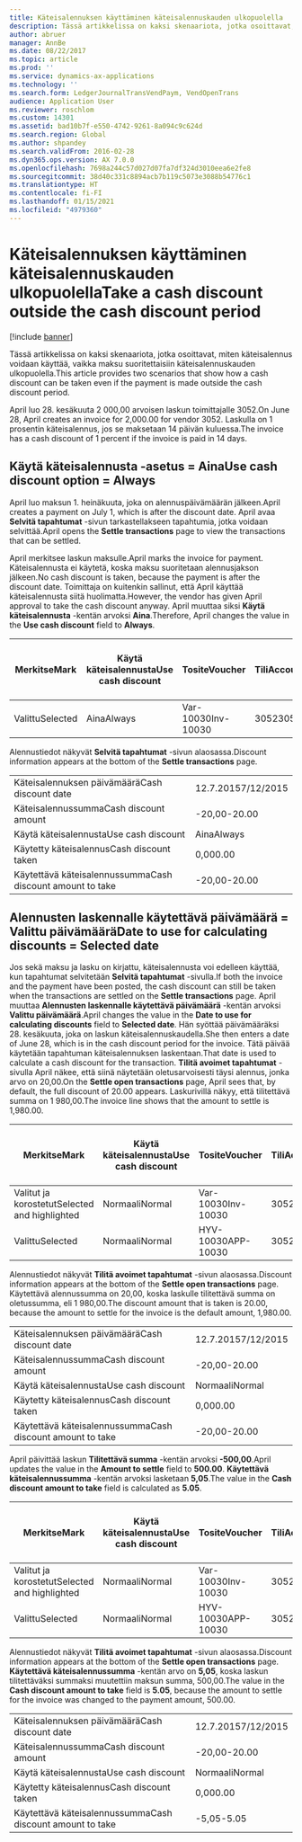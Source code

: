```yaml
---
title: Käteisalennuksen käyttäminen käteisalennuskauden ulkopuolella
description: Tässä artikkelissa on kaksi skenaariota, jotka osoittavat, miten käteisalennus voidaan käyttää, vaikka maksu suoritettaisiin käteisalennuskauden ulkopuolella.
author: abruer
manager: AnnBe
ms.date: 08/22/2017
ms.topic: article
ms.prod: ''
ms.service: dynamics-ax-applications
ms.technology: ''
ms.search.form: LedgerJournalTransVendPaym, VendOpenTrans
audience: Application User
ms.reviewer: roschlom
ms.custom: 14301
ms.assetid: bad10b7f-e550-4742-9261-8a094c9c624d
ms.search.region: Global
ms.author: shpandey
ms.search.validFrom: 2016-02-28
ms.dyn365.ops.version: AX 7.0.0
ms.openlocfilehash: 7698a244c57d027d07fa7df324d3010eea6e2fe8
ms.sourcegitcommit: 38d40c331c8894acb7b119c5073e3088b54776c1
ms.translationtype: HT
ms.contentlocale: fi-FI
ms.lasthandoff: 01/15/2021
ms.locfileid: "4979360"
---
```

# <a name="take-a-cash-discount-outside-the-cash-discount-period"></a><span data-ttu-id="5e782-103">Käteisalennuksen käyttäminen käteisalennuskauden ulkopuolella</span><span class="sxs-lookup"><span data-stu-id="5e782-103">Take a cash discount outside the cash discount period</span></span>

[!include [banner](../includes/banner.md)]

<span data-ttu-id="5e782-104">Tässä artikkelissa on kaksi skenaariota, jotka osoittavat, miten käteisalennus voidaan käyttää, vaikka maksu suoritettaisiin käteisalennuskauden ulkopuolella.</span><span class="sxs-lookup"><span data-stu-id="5e782-104">This article provides two scenarios that show how a cash discount can be taken even if the payment is made outside the cash discount period.</span></span>

<span data-ttu-id="5e782-105">April luo 28. kesäkuuta 2 000,00 arvoisen laskun toimittajalle 3052.</span><span class="sxs-lookup"><span data-stu-id="5e782-105">On June 28, April creates an invoice for 2,000.00 for vendor 3052.</span></span> <span data-ttu-id="5e782-106">Laskulla on 1 prosentin käteisalennus, jos se maksetaan 14 päivän kuluessa.</span><span class="sxs-lookup"><span data-stu-id="5e782-106">The invoice has a cash discount of 1 percent if the invoice is paid in 14 days.</span></span>

## <a name="use-cash-discount-option--always"></a><span data-ttu-id="5e782-107">Käytä käteisalennusta -asetus = Aina</span><span class="sxs-lookup"><span data-stu-id="5e782-107">Use cash discount option = Always</span></span>
<span data-ttu-id="5e782-108">April luo maksun 1. heinäkuuta, joka on alennuspäivämäärän jälkeen.</span><span class="sxs-lookup"><span data-stu-id="5e782-108">April creates a payment on July 1, which is after the discount date.</span></span> <span data-ttu-id="5e782-109">April avaa **Selvitä tapahtumat** -sivun tarkastellakseen tapahtumia, jotka voidaan selvittää.</span><span class="sxs-lookup"><span data-stu-id="5e782-109">April opens the **Settle transactions** page to view the transactions that can be settled.</span></span> 

<span data-ttu-id="5e782-110">April merkitsee laskun maksulle.</span><span class="sxs-lookup"><span data-stu-id="5e782-110">April marks the invoice for payment.</span></span> <span data-ttu-id="5e782-111">Käteisalennusta ei käytetä, koska maksu suoritetaan alennusjakson jälkeen.</span><span class="sxs-lookup"><span data-stu-id="5e782-111">No cash discount is taken, because the payment is after the discount date.</span></span> <span data-ttu-id="5e782-112">Toimittaja on kuitenkin sallinut, että April käyttää käteisalennusta siitä huolimatta.</span><span class="sxs-lookup"><span data-stu-id="5e782-112">However, the vendor has given April approval to take the cash discount anyway.</span></span> <span data-ttu-id="5e782-113">April muuttaa siksi **Käytä käteisalennusta** -kentän arvoksi **Aina**.</span><span class="sxs-lookup"><span data-stu-id="5e782-113">Therefore, April changes the value in the **Use cash discount** field to **Always**.</span></span>

| <span data-ttu-id="5e782-114">Merkitse</span><span class="sxs-lookup"><span data-stu-id="5e782-114">Mark</span></span>     | <span data-ttu-id="5e782-115">Käytä käteisalennusta</span><span class="sxs-lookup"><span data-stu-id="5e782-115">Use cash discount</span></span> | <span data-ttu-id="5e782-116">Tosite</span><span class="sxs-lookup"><span data-stu-id="5e782-116">Voucher</span></span>   | <span data-ttu-id="5e782-117">Tili</span><span class="sxs-lookup"><span data-stu-id="5e782-117">Account</span></span> | <span data-ttu-id="5e782-118">Käteisalennuksen päivämäärä</span><span class="sxs-lookup"><span data-stu-id="5e782-118">Cash discount date</span></span> | <span data-ttu-id="5e782-119">Eräpäivä</span><span class="sxs-lookup"><span data-stu-id="5e782-119">Due date</span></span>  | <span data-ttu-id="5e782-120">Lasku</span><span class="sxs-lookup"><span data-stu-id="5e782-120">Invoice</span></span> | <span data-ttu-id="5e782-121">Summa tapahtuman valuuttana</span><span class="sxs-lookup"><span data-stu-id="5e782-121">Amount in transaction currency</span></span> | <span data-ttu-id="5e782-122">Valuutta</span><span class="sxs-lookup"><span data-stu-id="5e782-122">Currency</span></span> | <span data-ttu-id="5e782-123">Täsmäytettävä summa</span><span class="sxs-lookup"><span data-stu-id="5e782-123">Amount to settle</span></span> |
|----------|-------------------|-----------|---------|--------------------|-----------|---------|--------------------------------|----------|------------------|
| <span data-ttu-id="5e782-124">Valittu</span><span class="sxs-lookup"><span data-stu-id="5e782-124">Selected</span></span> | <span data-ttu-id="5e782-125">Aina</span><span class="sxs-lookup"><span data-stu-id="5e782-125">Always</span></span>            | <span data-ttu-id="5e782-126">Var-10030</span><span class="sxs-lookup"><span data-stu-id="5e782-126">Inv-10030</span></span> | <span data-ttu-id="5e782-127">3052</span><span class="sxs-lookup"><span data-stu-id="5e782-127">3052</span></span>    | <span data-ttu-id="5e782-128">28.6.2015</span><span class="sxs-lookup"><span data-stu-id="5e782-128">6/28/2015</span></span>          | <span data-ttu-id="5e782-129">12.7.2015</span><span class="sxs-lookup"><span data-stu-id="5e782-129">7/12/2015</span></span> | <span data-ttu-id="5e782-130">10030</span><span class="sxs-lookup"><span data-stu-id="5e782-130">10030</span></span>   | <span data-ttu-id="5e782-131">-2 000,00</span><span class="sxs-lookup"><span data-stu-id="5e782-131">-2,000.00</span></span>                      | <span data-ttu-id="5e782-132">USD</span><span class="sxs-lookup"><span data-stu-id="5e782-132">USD</span></span>      | <span data-ttu-id="5e782-133">-1 980,00</span><span class="sxs-lookup"><span data-stu-id="5e782-133">-1,980.00</span></span>        |

<span data-ttu-id="5e782-134">Alennustiedot näkyvät **Selvitä tapahtumat** -sivun alaosassa.</span><span class="sxs-lookup"><span data-stu-id="5e782-134">Discount information appears at the bottom of the **Settle transactions** page.</span></span>

|                              |           |
|------------------------------|-----------|
| <span data-ttu-id="5e782-135">Käteisalennuksen päivämäärä</span><span class="sxs-lookup"><span data-stu-id="5e782-135">Cash discount date</span></span>           | <span data-ttu-id="5e782-136">12.7.2015</span><span class="sxs-lookup"><span data-stu-id="5e782-136">7/12/2015</span></span> |
| <span data-ttu-id="5e782-137">Käteisalennussumma</span><span class="sxs-lookup"><span data-stu-id="5e782-137">Cash discount amount</span></span>         | <span data-ttu-id="5e782-138">-20,00</span><span class="sxs-lookup"><span data-stu-id="5e782-138">-20.00</span></span>    |
| <span data-ttu-id="5e782-139">Käytä käteisalennusta</span><span class="sxs-lookup"><span data-stu-id="5e782-139">Use cash discount</span></span>            | <span data-ttu-id="5e782-140">Aina</span><span class="sxs-lookup"><span data-stu-id="5e782-140">Always</span></span>    |
| <span data-ttu-id="5e782-141">Käytetty käteisalennus</span><span class="sxs-lookup"><span data-stu-id="5e782-141">Cash discount taken</span></span>          | <span data-ttu-id="5e782-142">0,00</span><span class="sxs-lookup"><span data-stu-id="5e782-142">0.00</span></span>      |
| <span data-ttu-id="5e782-143">Käytettävä käteisalennussumma</span><span class="sxs-lookup"><span data-stu-id="5e782-143">Cash discount amount to take</span></span> | <span data-ttu-id="5e782-144">-20,00</span><span class="sxs-lookup"><span data-stu-id="5e782-144">-20.00</span></span>    |

## <a name="date-to-use-for-calculating-discounts--selected-date"></a><span data-ttu-id="5e782-145">Alennusten laskennalle käytettävä päivämäärä = Valittu päivämäärä</span><span class="sxs-lookup"><span data-stu-id="5e782-145">Date to use for calculating discounts = Selected date</span></span>
<span data-ttu-id="5e782-146">Jos sekä maksu ja lasku on kirjattu, käteisalennusta voi edelleen käyttää, kun tapahtumat selvitetään **Selvitä tapahtumat** -sivulla.</span><span class="sxs-lookup"><span data-stu-id="5e782-146">If both the invoice and the payment have been posted, the cash discount can still be taken when the transactions are settled on the **Settle transactions** page.</span></span> <span data-ttu-id="5e782-147">April muuttaa **Alennusten laskennalle käytettävä päivämäärä** -kentän arvoksi **Valittu päivämäärä**.</span><span class="sxs-lookup"><span data-stu-id="5e782-147">April changes the value in the **Date to use for calculating discounts** field to **Selected date**.</span></span> <span data-ttu-id="5e782-148">Hän syöttää päivämääräksi 28. kesäkuuta, joka on laskun käteisalennuskaudella.</span><span class="sxs-lookup"><span data-stu-id="5e782-148">She then enters a date of June 28, which is in the cash discount period for the invoice.</span></span> <span data-ttu-id="5e782-149">Tätä päivää käytetään tapahtuman käteisalennuksen laskentaan.</span><span class="sxs-lookup"><span data-stu-id="5e782-149">That date is used to calculate a cash discount for the transaction.</span></span> <span data-ttu-id="5e782-150">**Tilitä avoimet tapahtumat** -sivulla April näkee, että siinä näytetään oletusarvoisesti täysi alennus, jonka arvo on 20,00.</span><span class="sxs-lookup"><span data-stu-id="5e782-150">On the **Settle open transactions** page, April sees that, by default, the full discount of 20.00 appears.</span></span> <span data-ttu-id="5e782-151">Laskurivillä näkyy, että tilitettävä summa on 1 980,00.</span><span class="sxs-lookup"><span data-stu-id="5e782-151">The invoice line shows that the amount to settle is 1,980.00.</span></span>

| <span data-ttu-id="5e782-152">Merkitse</span><span class="sxs-lookup"><span data-stu-id="5e782-152">Mark</span></span>                     | <span data-ttu-id="5e782-153">Käytä käteisalennusta</span><span class="sxs-lookup"><span data-stu-id="5e782-153">Use cash discount</span></span> | <span data-ttu-id="5e782-154">Tosite</span><span class="sxs-lookup"><span data-stu-id="5e782-154">Voucher</span></span>   | <span data-ttu-id="5e782-155">Tili</span><span class="sxs-lookup"><span data-stu-id="5e782-155">Account</span></span> | <span data-ttu-id="5e782-156">Käteisalennuksen päivämäärä</span><span class="sxs-lookup"><span data-stu-id="5e782-156">Cash discount date</span></span> | <span data-ttu-id="5e782-157">Eräpäivä</span><span class="sxs-lookup"><span data-stu-id="5e782-157">Due date</span></span>  | <span data-ttu-id="5e782-158">Lasku</span><span class="sxs-lookup"><span data-stu-id="5e782-158">Invoice</span></span> | <span data-ttu-id="5e782-159">Summa tapahtuman valuuttana</span><span class="sxs-lookup"><span data-stu-id="5e782-159">Amount in transaction currency</span></span> | <span data-ttu-id="5e782-160">Valuutta</span><span class="sxs-lookup"><span data-stu-id="5e782-160">Currency</span></span> | <span data-ttu-id="5e782-161">Täsmäytettävä summa</span><span class="sxs-lookup"><span data-stu-id="5e782-161">Amount to settle</span></span> |
|--------------------------|-------------------|-----------|---------|--------------------|-----------|---------|--------------------------------|----------|------------------|
| <span data-ttu-id="5e782-162">Valitut ja korostetut</span><span class="sxs-lookup"><span data-stu-id="5e782-162">Selected and highlighted</span></span> | <span data-ttu-id="5e782-163">Normaali</span><span class="sxs-lookup"><span data-stu-id="5e782-163">Normal</span></span>            | <span data-ttu-id="5e782-164">Var-10030</span><span class="sxs-lookup"><span data-stu-id="5e782-164">Inv-10030</span></span> | <span data-ttu-id="5e782-165">3052</span><span class="sxs-lookup"><span data-stu-id="5e782-165">3052</span></span>    | <span data-ttu-id="5e782-166">28.6.2015</span><span class="sxs-lookup"><span data-stu-id="5e782-166">6/28/2015</span></span>          | <span data-ttu-id="5e782-167">12.7.2015</span><span class="sxs-lookup"><span data-stu-id="5e782-167">7/12/2015</span></span> | <span data-ttu-id="5e782-168">10030</span><span class="sxs-lookup"><span data-stu-id="5e782-168">10030</span></span>   | <span data-ttu-id="5e782-169">-2 000,00</span><span class="sxs-lookup"><span data-stu-id="5e782-169">-2,000.00</span></span>                      | <span data-ttu-id="5e782-170">USD</span><span class="sxs-lookup"><span data-stu-id="5e782-170">USD</span></span>      | <span data-ttu-id="5e782-171">-1 980,00</span><span class="sxs-lookup"><span data-stu-id="5e782-171">-1,980.00</span></span>        |
| <span data-ttu-id="5e782-172">Valittu</span><span class="sxs-lookup"><span data-stu-id="5e782-172">Selected</span></span>                 | <span data-ttu-id="5e782-173">Normaali</span><span class="sxs-lookup"><span data-stu-id="5e782-173">Normal</span></span>            | <span data-ttu-id="5e782-174">HYV-10030</span><span class="sxs-lookup"><span data-stu-id="5e782-174">APP-10030</span></span> | <span data-ttu-id="5e782-175">3052</span><span class="sxs-lookup"><span data-stu-id="5e782-175">3052</span></span>    | <span data-ttu-id="5e782-176">15.7.2015</span><span class="sxs-lookup"><span data-stu-id="5e782-176">7/15/2015</span></span>          | <span data-ttu-id="5e782-177">15.7.2015</span><span class="sxs-lookup"><span data-stu-id="5e782-177">7/15/2015</span></span> |         | <span data-ttu-id="5e782-178">500,00</span><span class="sxs-lookup"><span data-stu-id="5e782-178">500.00</span></span>                         | <span data-ttu-id="5e782-179">USD</span><span class="sxs-lookup"><span data-stu-id="5e782-179">USD</span></span>      | <span data-ttu-id="5e782-180">500,00</span><span class="sxs-lookup"><span data-stu-id="5e782-180">500.00</span></span>           |

<span data-ttu-id="5e782-181">Alennustiedot näkyvät **Tilitä avoimet tapahtumat** -sivun alaosassa.</span><span class="sxs-lookup"><span data-stu-id="5e782-181">Discount information appears at the bottom of the **Settle open transactions** page.</span></span> <span data-ttu-id="5e782-182">Käytettävä alennussumma on 20,00, koska laskulle tilitettävä summa on oletussumma, eli 1 980,00.</span><span class="sxs-lookup"><span data-stu-id="5e782-182">The discount amount that is taken is 20.00, because the amount to settle for the invoice is the default amount, 1,980.00.</span></span>

|                              |           |
|------------------------------|-----------|
| <span data-ttu-id="5e782-183">Käteisalennuksen päivämäärä</span><span class="sxs-lookup"><span data-stu-id="5e782-183">Cash discount date</span></span>           | <span data-ttu-id="5e782-184">12.7.2015</span><span class="sxs-lookup"><span data-stu-id="5e782-184">7/12/2015</span></span> |
| <span data-ttu-id="5e782-185">Käteisalennussumma</span><span class="sxs-lookup"><span data-stu-id="5e782-185">Cash discount amount</span></span>         | <span data-ttu-id="5e782-186">-20,00</span><span class="sxs-lookup"><span data-stu-id="5e782-186">-20.00</span></span>    |
| <span data-ttu-id="5e782-187">Käytä käteisalennusta</span><span class="sxs-lookup"><span data-stu-id="5e782-187">Use cash discount</span></span>            | <span data-ttu-id="5e782-188">Normaali</span><span class="sxs-lookup"><span data-stu-id="5e782-188">Normal</span></span>    |
| <span data-ttu-id="5e782-189">Käytetty käteisalennus</span><span class="sxs-lookup"><span data-stu-id="5e782-189">Cash discount taken</span></span>          | <span data-ttu-id="5e782-190">0,00</span><span class="sxs-lookup"><span data-stu-id="5e782-190">0.00</span></span>      |
| <span data-ttu-id="5e782-191">Käytettävä käteisalennussumma</span><span class="sxs-lookup"><span data-stu-id="5e782-191">Cash discount amount to take</span></span> | <span data-ttu-id="5e782-192">-20,00</span><span class="sxs-lookup"><span data-stu-id="5e782-192">-20.00</span></span>    |

<span data-ttu-id="5e782-193">April päivittää laskun **Tilitettävä summa** -kentän arvoksi **-500,00**.</span><span class="sxs-lookup"><span data-stu-id="5e782-193">April updates the value in the **Amount to settle** field to **500.00**.</span></span> <span data-ttu-id="5e782-194">**Käytettävä käteisalennussumma** -kentän arvoksi lasketaan **5,05**.</span><span class="sxs-lookup"><span data-stu-id="5e782-194">The value in the **Cash discount amount to take** field is calculated as **5.05**.</span></span>

| <span data-ttu-id="5e782-195">Merkitse</span><span class="sxs-lookup"><span data-stu-id="5e782-195">Mark</span></span>                     | <span data-ttu-id="5e782-196">Käytä käteisalennusta</span><span class="sxs-lookup"><span data-stu-id="5e782-196">Use cash discount</span></span> | <span data-ttu-id="5e782-197">Tosite</span><span class="sxs-lookup"><span data-stu-id="5e782-197">Voucher</span></span>   | <span data-ttu-id="5e782-198">Tili</span><span class="sxs-lookup"><span data-stu-id="5e782-198">Account</span></span> | <span data-ttu-id="5e782-199">Päivämäärä</span><span class="sxs-lookup"><span data-stu-id="5e782-199">Date</span></span>      | <span data-ttu-id="5e782-200">Eräpäivä</span><span class="sxs-lookup"><span data-stu-id="5e782-200">Due date</span></span>  | <span data-ttu-id="5e782-201">Lasku</span><span class="sxs-lookup"><span data-stu-id="5e782-201">Invoice</span></span> | <span data-ttu-id="5e782-202">Summa tapahtuman valuuttana</span><span class="sxs-lookup"><span data-stu-id="5e782-202">Amount in transaction currency</span></span> | <span data-ttu-id="5e782-203">Valuutta</span><span class="sxs-lookup"><span data-stu-id="5e782-203">Currency</span></span> | <span data-ttu-id="5e782-204">Täsmäytettävä summa</span><span class="sxs-lookup"><span data-stu-id="5e782-204">Amount to settle</span></span> |
|--------------------------|-------------------|-----------|---------|-----------|-----------|---------|--------------------------------|----------|------------------|
| <span data-ttu-id="5e782-205">Valitut ja korostetut</span><span class="sxs-lookup"><span data-stu-id="5e782-205">Selected and highlighted</span></span> | <span data-ttu-id="5e782-206">Normaali</span><span class="sxs-lookup"><span data-stu-id="5e782-206">Normal</span></span>            | <span data-ttu-id="5e782-207">Var-10030</span><span class="sxs-lookup"><span data-stu-id="5e782-207">Inv-10030</span></span> | <span data-ttu-id="5e782-208">3052</span><span class="sxs-lookup"><span data-stu-id="5e782-208">3052</span></span>    | <span data-ttu-id="5e782-209">28.6.2015</span><span class="sxs-lookup"><span data-stu-id="5e782-209">6/28/2015</span></span> | <span data-ttu-id="5e782-210">12.7.2015</span><span class="sxs-lookup"><span data-stu-id="5e782-210">7/12/2015</span></span> | <span data-ttu-id="5e782-211">10030</span><span class="sxs-lookup"><span data-stu-id="5e782-211">10030</span></span>   | <span data-ttu-id="5e782-212">2 000,00</span><span class="sxs-lookup"><span data-stu-id="5e782-212">2,000.00</span></span>                       | <span data-ttu-id="5e782-213">USD</span><span class="sxs-lookup"><span data-stu-id="5e782-213">USD</span></span>      | <span data-ttu-id="5e782-214">-500,00</span><span class="sxs-lookup"><span data-stu-id="5e782-214">-500.00</span></span>          |
| <span data-ttu-id="5e782-215">Valittu</span><span class="sxs-lookup"><span data-stu-id="5e782-215">Selected</span></span>                 | <span data-ttu-id="5e782-216">Normaali</span><span class="sxs-lookup"><span data-stu-id="5e782-216">Normal</span></span>            | <span data-ttu-id="5e782-217">HYV-10030</span><span class="sxs-lookup"><span data-stu-id="5e782-217">APP-10030</span></span> | <span data-ttu-id="5e782-218">3052</span><span class="sxs-lookup"><span data-stu-id="5e782-218">3052</span></span>    | <span data-ttu-id="5e782-219">15.7.2015</span><span class="sxs-lookup"><span data-stu-id="5e782-219">7/15/2015</span></span> | <span data-ttu-id="5e782-220">15.7.2015</span><span class="sxs-lookup"><span data-stu-id="5e782-220">7/15/2015</span></span> |         | <span data-ttu-id="5e782-221">500,00</span><span class="sxs-lookup"><span data-stu-id="5e782-221">500.00</span></span>                         | <span data-ttu-id="5e782-222">USD</span><span class="sxs-lookup"><span data-stu-id="5e782-222">USD</span></span>      | <span data-ttu-id="5e782-223">500,00</span><span class="sxs-lookup"><span data-stu-id="5e782-223">500.00</span></span>           |

<span data-ttu-id="5e782-224">Alennustiedot näkyvät **Tilitä avoimet tapahtumat** -sivun alaosassa.</span><span class="sxs-lookup"><span data-stu-id="5e782-224">Discount information appears at the bottom of the **Settle open transactions** page.</span></span> <span data-ttu-id="5e782-225">**Käytettävä käteisalennussumma** -kentän arvo on **5,05**, koska laskun tilitettäväksi summaksi muutettiin maksun summa, 500,00.</span><span class="sxs-lookup"><span data-stu-id="5e782-225">The value in the **Cash discount amount to take** field is **5.05**, because the amount to settle for the invoice was changed to the payment amount, 500.00.</span></span>

|                              |           |
|------------------------------|-----------|
| <span data-ttu-id="5e782-226">Käteisalennuksen päivämäärä</span><span class="sxs-lookup"><span data-stu-id="5e782-226">Cash discount date</span></span>           | <span data-ttu-id="5e782-227">12.7.2015</span><span class="sxs-lookup"><span data-stu-id="5e782-227">7/12/2015</span></span> |
| <span data-ttu-id="5e782-228">Käteisalennussumma</span><span class="sxs-lookup"><span data-stu-id="5e782-228">Cash discount amount</span></span>         | <span data-ttu-id="5e782-229">-20,00</span><span class="sxs-lookup"><span data-stu-id="5e782-229">-20.00</span></span>    |
| <span data-ttu-id="5e782-230">Käytä käteisalennusta</span><span class="sxs-lookup"><span data-stu-id="5e782-230">Use cash discount</span></span>            | <span data-ttu-id="5e782-231">Normaali</span><span class="sxs-lookup"><span data-stu-id="5e782-231">Normal</span></span>    |
| <span data-ttu-id="5e782-232">Käytetty käteisalennus</span><span class="sxs-lookup"><span data-stu-id="5e782-232">Cash discount taken</span></span>          | <span data-ttu-id="5e782-233">0,00</span><span class="sxs-lookup"><span data-stu-id="5e782-233">0.00</span></span>      |
| <span data-ttu-id="5e782-234">Käytettävä käteisalennussumma</span><span class="sxs-lookup"><span data-stu-id="5e782-234">Cash discount amount to take</span></span> | <span data-ttu-id="5e782-235">-5,05</span><span class="sxs-lookup"><span data-stu-id="5e782-235">-5.05</span></span>     |





